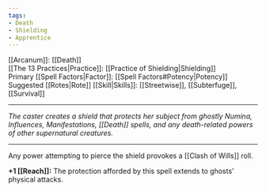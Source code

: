 ```yaml
---
tags:
- Death
- Shielding
- Apprentice
---
```


[[Arcanum]]: [[Death]]\
[[The 13 Practices|Practice]]: [[Practice of Shielding|Shielding]]\
Primary [[Spell Factors|Factor]]: [[Spell Factors#Potency|Potency]]\
Suggested [[Rotes|Rote]] [[Skill|Skills]]: [[Streetwise]], [[Subterfuge]], [[Survival]]

---

_The caster creates a shield that protects her subject from ghostly Numina, Influences, Manifestations, [[Death]] spells, and any death-related powers of other supernatural creatures._

---

Any power attempting to pierce the shield provokes a [[Clash of Wills]] roll.

**+1 [[Reach]]:** The protection afforded by this spell extends to ghosts’ physical attacks.